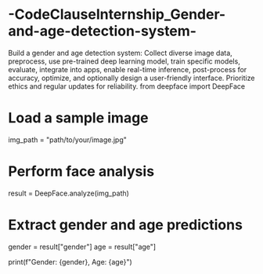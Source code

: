 # -CodeClauseInternship_Gender-and-age-detection-system-
Build a gender and age detection system: Collect diverse image data, preprocess, use pre-trained deep learning model, train specific models, evaluate, integrate into apps, enable real-time inference, post-process for accuracy, optimize, and optionally design a user-friendly interface. Prioritize ethics and regular updates for reliability.
from deepface import DeepFace

# Load a sample image
img_path = "path/to/your/image.jpg"

# Perform face analysis
result = DeepFace.analyze(img_path)

# Extract gender and age predictions
gender = result["gender"]
age = result["age"]

print(f"Gender: {gender}, Age: {age}")

